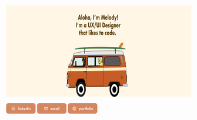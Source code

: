 
<!--Header-->
<img src="https://github.com/mculep/mculep/blob/main/assets/github-banner.jpg" width="900" height="250" alt="Header picture" />

<!--Social Icons-->
<a href="https://www.linkedin.com/in/melodyulep/"><img src="https://github.com/mculep/mculep/blob/main/assets/linkedin-icon.jpg" width="80" alt="Linkedin icon"/></a>
<a href="mailto:mculep@gmail.com"><img src="https://github.com/mculep/mculep/blob/main/assets/email-icon.jpg" width="80" alt="Email icon"/></a>
<a href="https://melodyulep.com"><img src="https://github.com/mculep/mculep/blob/main/assets/website-icon.jpg" width="80" alt="Website icon"/></a>

